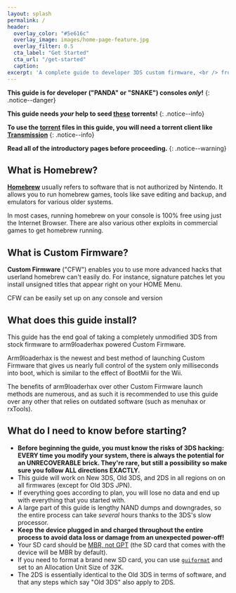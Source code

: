 ```yaml
---
layout: splash
permalink: /
header:
  overlay_color: "#5e616c"
  overlay_image: images/home-page-feature.jpg
  overlay_filter: 0.5
  cta_label: "Get Started"
  cta_url: "/get-started"
  caption:
excerpt: 'A complete guide to developer 3DS custom firmware, <br /> from stock to arm9loaderhax.<br />'
---
```


**This guide is for developer ("PANDA" or "SNAKE") consoles _only_!**
{: .notice--danger}

**This guide needs *your* help to seed [these](https://plailect.github.io/Guide/rss.xml) torrents!**
{: .notice--info}

**To use the [torrent](https://en.wikipedia.org/wiki/Torrent_file) files in this guide, you will need a torrent client like [Transmission](https://sourceforge.net/projects/trqtw/files/latest/download)**
{: .notice--info}

**Read all of the introductory pages before proceeding.**
{: .notice--warning}

## What is Homebrew?

[**Homebrew**](https://en.wikipedia.org/wiki/List_of_homebrew_video_games) usually refers to software that is not authorized by Nintendo. It allows you to run homebrew games, tools like save editing and backup, and emulators for various older systems.

In most cases, running homebrew on your console is 100% free using just the Internet Browser. There are also various other exploits in commercial games to get homebrew running.

## What is Custom Firmware?

**Custom Firmware** ("CFW") enables you to use more advanced hacks that userland homebrew can't easily do. For instance, signature patches let you install unsigned titles that appear right on your HOME Menu.

CFW can be easily set up on any console and version

## What does this guide install?

This guide has the end goal of taking a completely unmodified 3DS from stock
firmware to arm9loaderhax powered Custom Firmware.

Arm9loaderhax is the newest and best method of launching Custom Firmware that gives us nearly full control of the system only milliseconds into boot, which is similar to the effect of BootMii for the Wii.

The benefits of arm9loaderhax over other Custom Firmware launch methods are numerous, and as such it is recommended to use this guide over any other that relies on outdated software (such as menuhax or rxTools).

## What do I need to know before starting?

+ **Before beginning the guide, you must know the risks of 3DS hacking: EVERY time you modify your system, there is always the potential for an UNRECOVERABLE brick. They're rare, but still a possibility so make sure you follow ALL directions EXACTLY.**
+ This guide will work on New 3DS, Old 3DS, and 2DS in all regions on on all firmwares (except for Old 3DS JPN).
+ If everything goes according to plan, you will lose no data and end up with everything that you started with.
+ A large part of this guide is lengthy NAND dumps and downgrades, so the entire process can take *several* hours thanks to the 3DS's slow processor.
+ **Keep the device plugged in and charged throughout the entire process to avoid data loss or damage from an unexpected power-off!**
+ Your SD card should be [MBR, not GPT](http://www.howtogeek.com/245610/) (the SD card that comes with the device will be MBR by default).
+ If you need to format a brand new SD card, you can use [`guiformat`](http://www.ridgecrop.demon.co.uk/index.htm?guiformat.htm) and set to an Allocation Unit Size of 32K.
+ The 2DS is essentially identical to the Old 3DS in terms of software, and that any steps which say "Old 3DS" also apply to 2DS.
